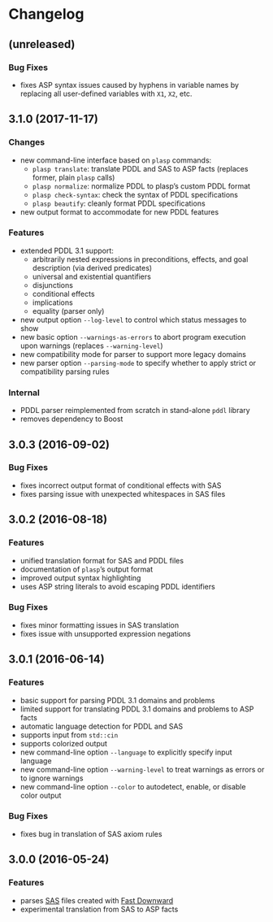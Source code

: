 # Changelog

## (unreleased)

### Bug Fixes

* fixes ASP syntax issues caused by hyphens in variable names by replacing all user-defined variables with `X1`, `X2`, etc.

## 3.1.0 (2017-11-17)

### Changes

* new command-line interface based on `plasp` commands:
  * `plasp translate`: translate PDDL and SAS to ASP facts (replaces former, plain `plasp` calls)
  * `plasp normalize`: normalize PDDL to plasp’s custom PDDL format
  * `plasp check-syntax`: check the syntax of PDDL specifications
  * `plasp beautify`: cleanly format PDDL specifications
* new output format to accommodate for new PDDL features

### Features

* extended PDDL 3.1 support:
  * arbitrarily nested expressions in preconditions, effects, and goal description (via derived predicates)
  * universal and existential quantifiers
  * disjunctions
  * conditional effects
  * implications
  * equality (parser only)
* new output option `--log-level` to control which status messages to show
* new basic option `--warnings-as-errors` to abort program execution upon warnings (replaces `--warning-level`)
* new compatibility mode for parser to support more legacy domains
* new parser option `--parsing-mode` to specify whether to apply strict or compatibility parsing rules

### Internal

* PDDL parser reimplemented from scratch in stand-alone `pddl` library
* removes dependency to Boost

## 3.0.3 (2016-09-02)

### Bug Fixes

* fixes incorrect output format of conditional effects with SAS
* fixes parsing issue with unexpected whitespaces in SAS files

## 3.0.2 (2016-08-18)

### Features

* unified translation format for SAS and PDDL files
* documentation of `plasp`’s output format
* improved output syntax highlighting
* uses ASP string literals to avoid escaping PDDL identifiers

### Bug Fixes

* fixes minor formatting issues in SAS translation
* fixes issue with unsupported expression negations

## 3.0.1 (2016-06-14)

### Features

* basic support for parsing PDDL 3.1 domains and problems
* limited support for translating PDDL 3.1 domains and problems to ASP facts
* automatic language detection for PDDL and SAS
* supports input from `std::cin`
* supports colorized output
* new command-line option `--language` to explicitly specify input language
* new command-line option `--warning-level` to treat warnings as errors or to ignore warnings
* new command-line option `--color` to autodetect, enable, or disable color output

### Bug Fixes

* fixes bug in translation of SAS axiom rules

## 3.0.0 (2016-05-24)

### Features

* parses [SAS](http://www.fast-downward.org/TranslatorOutputFormat) files created with [Fast Downward](http://www.fast-downward.org/)
* experimental translation from SAS to ASP facts
